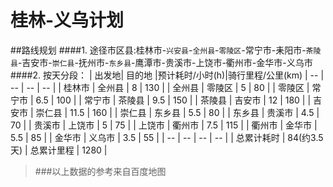 # 桂林-义乌计划

##路线规划
####1. 途径市区县:桂林市-`兴安县`-`全州县`-`零陵区`-常宁市-耒阳市-`茶陵县`-吉安市-`崇仁县`-抚州市-`东乡县`-鹰潭市-贵溪市-上饶市-衢州市-金华市-义乌市
####2. 按天分段：
| 出发地| 目的地 |预计耗时/小时(h)|骑行里程/公里(km)
| -- | -- | -- | -- |
| 桂林市 | 全州县 | 8 | 130 |
| 全州县 | 零陵区 | 5 | 80 |
| 零陵区 | 常宁市 | 6.5 | 100 |
| 常宁市 | 茶陵县 | 9.5 | 150 |
| 茶陵县 | 吉安市 | 12 | 180 |
| 吉安市 | 崇仁县 | 11.5 | 160 |
| 崇仁县 | 东乡县 | 5.5 | 80 |
| 东乡县 | 贵溪市 | 4.5 | 70 |
| 贵溪市 | 上饶市 | 5 | 75 |
| 上饶市 | 衢州市 | 7.5 | 115 |
| 衢州市 | 金华市 | 5.5 | 85 |
| 金华市 | 义乌市 | 3.5 | 55 |
| -- | -- | -- | -- |
|  总累计耗时 | 84(约3.5天) | 总累计里程 | 1280 |
>###以上数据的参考来自百度地图

